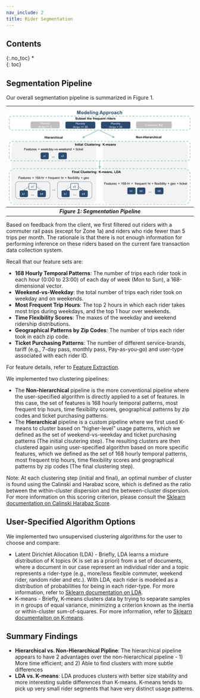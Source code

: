 ```yaml
---
nav_include: 2
title: Rider Segmentation
---
```


## Contents
{:.no_toc}
*  
{: toc}

## Segmentation Pipeline

Our overall segmentation pipeline is summarized in Figure 1.

| <img src="img/segmentation_model.png" width="1000">|
|:--:|
| ***Figure 1: Segmentation Pipeline***|

Based on feedback from the client, we first filtered out riders with a commuter rail pass (except for Zone 1a) and riders who ride fewer than 5 trips per month. The rationale is that there is not enough information for performing inference on these riders based on the current fare transaction data collection system. 

Recall that our feature sets are:

- **168 Hourly Temporal Patterns**: The number of trips each rider took in each hour (0:00 to 23:00) of each day of week (Mon to Sun), a 168-dimensional vector.
- **Weekend-vs-Weekday**: the total number of trips each rider took on weekday and on weekends.
- **Most Frequent Trip Hours**: The top 2 hours in which each rider takes most trips during weekdays, and the top 1 hour over weekends. 
- **Time Flexibility Scores**: The maxes of the weekday and weekend ridership distributions.
- **Geographical Patterns by Zip Codes**: The number of trips each rider took in each zip code.
- **Ticket Purchasing Patterns**: The number of different service-brands, tariff (e.g., 7-day pass, monthly pass, Pay-as-you-go) and user-type associated with each rider ID.

For feature details, refer to [Feature Extraction](https://ac297r-mbta-2018.github.io/Final-Report/feature.html).

We implemented two clustering pipelines:
- The **Non-hierarchical** pipeline is the more conventional pipeline where the user-specified algorithm is directly applied to a set of features. In this case, the set of features is 168 hourly temporal patterns, most frequent trip hours, time flexibility scores, geographical patterns by zip codes and ticket purchasing patterns.
- The **Hierarchical** pipeline is a custom pipeline where we first used K-means to cluster based on “higher-level” usage patterns, which we defined as the set of weekend-vs-weekday and ticket purchasing patterns (The initial clsutering step). The resulting clusters are then clustered again using user-specified algorithm based on more specific features, which we defined as the set of 168 hourly temporal patterns, most frequent trip hours, time flexibility scores and geographical patterns by zip codes (The final clustering step).

Note: At each clustering step (initial and final), an optimal number of cluster is found using the Calinski and Harabaz score, which is defined as the ratio between the within-cluster dispersion and the between-cluster dispersion. For more information on this scoring criterion, please consult the [Sklearn documentation on Calinski Harabaz Score](http://scikit-learn.org/stable/modules/generated/sklearn.metrics.calinski_harabaz_score.html).


## User-Specified Algorithm Options

We implemented two unsupervised clustering algorithms for the user to choose and compare:

- Latent Dirichlet Allocation (LDA) - Briefly, LDA learns a mixture distribution of K topics (K is set as a priori) from a set of documents, where a document in our case represent an individual rider and a topic represents a rider-type (e.g., more/less flexible commuter, weekend rider, random rider and etc.). With LDA, each rider is modeled as a distribution of probabilities for being in each rider-type. For more information, refer to [Sklearn documentation on LDA](https://en.wikipedia.org/wiki/Latent_Dirichlet_allocation).
- K-means - Briefly, K-means clusters data by trying to separate samples in n groups of equal variance, minimizing a criterion known as the inertia or within-cluster sum-of-squares. For more information, refer to [Sklearn documentaiton on K-means](https://en.wikipedia.org/wiki/K-means_clustering).


## Summary Findings

- **Hierarchical vs. Non-Hierarchical Pipline**: The hierarchical pipeline appears to have 2 advantages over the non-hierarchical pipeline - 1) More time efficient; and 2) Able to find clusters with more subtle differences
- **LDA vs. K-means**: LDA produces clusters with better size stability and more interesting subtle differences than K-means. K-means tends to pick up very small rider segments that have very distinct usage patterns.
